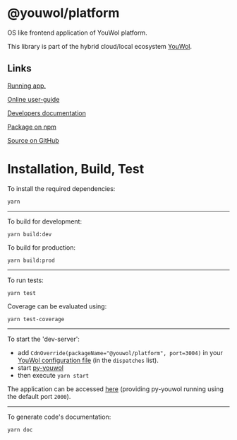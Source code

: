 # @youwol/platform

OS like frontend application of YouWol platform.

This library is part of the hybrid cloud/local ecosystem
[YouWol](https://platform.youwol.com/applications/@youwol/platform/latest).

## Links

[Running app.](https://platform.youwol.com/applications/@youwol/platform/latest)

[Online user-guide](https://l.youwol.com/doc/@youwol/platform)

[Developers documentation](https://platform.youwol.com/applications/@youwol/cdn-explorer/latest?package=@youwol/platform)

[Package on npm](https://www.npmjs.com/package/@youwol/platform)

[Source on GitHub](https://github.com/youwol/platform)

# Installation, Build, Test

To install the required dependencies:

```shell
yarn
```

---

To build for development:

```shell
yarn build:dev
```

To build for production:

```shell
yarn build:prod
```

---

To run tests:

```shell
yarn test
```

Coverage can be evaluated using:

```shell
yarn test-coverage
```

---

To start the 'dev-server':

-   add `CdnOverride(packageName="@youwol/platform", port=3004)` in your
    [YouWol configuration file](https://l.youwol.com/doc/py-youwol/configuration)
    (in the `dispatches` list).
-   start [py-youwol](https://l.youwol.com/doc/py-youwol)
-   then execute `yarn start`

The application can be accessed [here](http://localhost:2000/applications/@youwol/platform/latest) (providing py-youwol
running using the default port `2000`).

---

To generate code's documentation:

```shell
yarn doc
```
